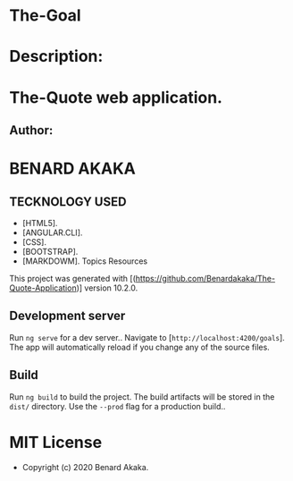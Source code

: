# The-Goal
# Description: 
# The-Quote web application.

## Author:
# BENARD AKAKA

 ## TECKNOLOGY USED
 * [HTML5].
 * [ANGULAR.CLI].
 * [CSS].
 * [BOOTSTRAP].
 * [MARKDOWM].
Topics
Resources

This project was generated with [(https://github.com/Benardakaka/The-Quote-Application)] version 10.2.0.

## Development server

Run `ng serve` for a dev server.. Navigate to [`http://localhost:4200/goals`]. The app will automatically reload if you change any of the source files.



## Build

Run `ng build` to build the project. The build artifacts will be stored in the `dist/` directory. Use the `--prod` flag for a production build..


# MIT License

* Copyright (c) 2020 Benard Akaka.
